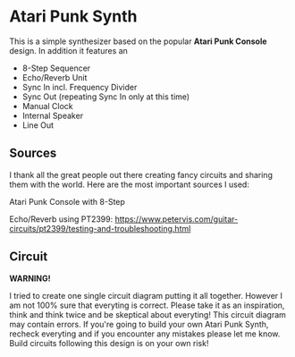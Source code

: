 # Atari Punk Synth

This is a simple synthesizer based on the popular **Atari Punk Console** design. In addition it features an
* 8-Step Sequencer
* Echo/Reverb Unit
* Sync In incl. Frequency Divider
* Sync Out (repeating Sync In only at this time)
* Manual Clock
* Internal Speaker
* Line Out

## Sources

I thank all the great people out there creating fancy circuits and sharing them with the world. Here are the most important sources I used:

Atari Punk Console with 8-Step 

Echo/Reverb using PT2399: https://www.petervis.com/guitar-circuits/pt2399/testing-and-troubleshooting.html




## Circuit

**WARNING!**

I tried to create one single circuit diagram putting it all together. However I am not 100% sure that everyting is correct. Please take it as an inspiration, think and think twice and be skeptical about everyting! This circuit diagram may contain errors. If you're going to build your own Atari Punk Synth, recheck everyting and if you encounter any mistakes please let me know. Build circuits following this design is on your own risk!




